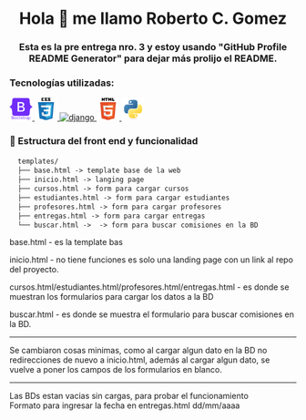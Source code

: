 <h1 align="center">Hola 👋 me llamo Roberto C. Gomez</h1>
<h3 align="center">Esta es la pre entrega nro. 3 y estoy usando "GitHub Profile README Generator" para dejar más prolijo el README.</h3>

<h3 align="left">Tecnologías utilizadas:</h3>
<p align="left"> <a href="https://getbootstrap.com" target="_blank" rel="noreferrer"> <img src="https://raw.githubusercontent.com/devicons/devicon/master/icons/bootstrap/bootstrap-plain-wordmark.svg" alt="bootstrap" width="40" height="40"/> </a> <a href="https://www.w3schools.com/css/" target="_blank" rel="noreferrer"> <img src="https://raw.githubusercontent.com/devicons/devicon/master/icons/css3/css3-original-wordmark.svg" alt="css3" width="40" height="40"/> </a> <a href="https://www.djangoproject.com/" target="_blank" rel="noreferrer"> <img src="https://cdn.worldvectorlogo.com/logos/django.svg" alt="django" width="40" height="40"/> </a> <a href="https://www.w3.org/html/" target="_blank" rel="noreferrer"> <img src="https://raw.githubusercontent.com/devicons/devicon/master/icons/html5/html5-original-wordmark.svg" alt="html5" width="40" height="40"/> </a> <a href="https://www.python.org" target="_blank" rel="noreferrer"> <img src="https://raw.githubusercontent.com/devicons/devicon/master/icons/python/python-original.svg" alt="python" width="40" height="40"/> </a> </p>



<h3 align="left">🔭 Estructura del front end y funcionalidad</h3>

      templates/
      ├── base.html -> template base de la web
      ├── inicio.html -> langing page
      ├── cursos.html -> form para cargar cursos
      ├── estudiantes.html -> form para cargar estudiantes
      ├── profesores.html -> form para cargar profesores
      ├── entregas.html -> form para cargar entregas
      └── buscar.html ->  -> form para buscar comisiones en la BD

<p align="left">

base.html - es la template bas

inicio.html - no tiene funciones es solo una landing page con un link al repo del proyecto.

cursos.html/estudiantes.html/profesores.html/entregas.html - es donde se muestran los formularios para cargar los datos a la BD

buscar.html - es donde se muestra el formulario para buscar comisiones en la BD.

---------------------------

Se cambiaron cosas minimas, como al cargar algun dato en la BD no redirecciones de nuevo a inicio.html, además al cargar algun dato, se vuelve a poner los campos de los formularios en blanco.

---------------------------

Las BDs estan vacias sin cargas, para probar el funcionamiento   
Formato para ingresar la fecha en entregas.html dd/mm/aaaa

</p>